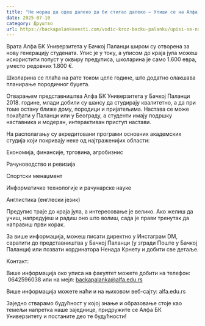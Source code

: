 ```yaml
---
title: "Не мораш да одеш далеко да би стигао далеко – Упиши се на Алфа БК Универзитет у Бачкој Паланци"
date: 2025-07-10
category: Друштво
url: https://backapalankavesti.com/vodic-kroz-backu-palanku/upisi-se-na-alfa-bk-univerzitet-u-backoj-palanci/
---
```


Врата Алфа БК Универзитета у Бачкој Паланци широм су отворена за нову генерацију студената. Упис је у току, а уписом до краја јула можеш искористити попуст у оквиру предуписа, школарина је само 1.600 евра, уместо редовних 1.800 €.

Школарина се плаћа на рате током целе године, што додатно олакшава планирање породичног буџета.

Отварањем представништва Алфа БК Универзитета у Бачкој Паланци 2018. године, млади добили су шансу да студирају квалитетно, а да при томе остану ближе дому, породици и пријатељима. Настава се може похађати у Паланци или у Београду, а студенти имају подршку наставника и модеран, интерактиван приступ настави.

На располагању су акредитовани програми основних академских студија који покривају неке од најтраженијих области:

Економија, финансије, трговина, агробизнис

Рачуноводство и ревизија

Спортски менаџмент

Информатичке технологије и рачунарске науке

Англистика (енглески језик)

Предупис траје до краја јула, а интересовање је велико. Ако желиш да учиш, напредујеш и радиш оно што волиш, сада је прави тренутак да направиш први корак.

За више информација, можеш писати директно у Инстаграм DM, свратити до представништва у Бачкој Паланци (у згради Поште у Бачкој Паланци) или позвати кординатора Ненада Крнету и добити све детаље.

Kонтакт:

Више информација око уписа на факултет можете добити на телефон:  0642596038 или на мејл: backapalanka@alfa.edu.rs

Више информација можете наћи и на њиховом веб-сајту: alfa.edu.rs

Заједно стварамо будућност у којој знање и образовање стоје као темељи напретка наше заједнице, придружите се Алфа БК Универзитету и постаните део те будућности!
